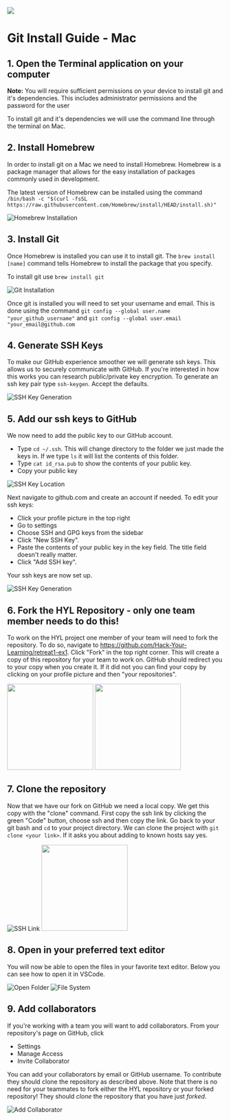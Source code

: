 <div>
<img src="http://drive.google.com/uc?export=view&id=1s4FHh5CpHpQz-mSzv23zjH_X-xkE4KMB">
<h1 style="font-family: -apple-system, BlinkMacSystemFont, 'Space Mono', sans-serif;">Git Install Guide - Mac
</h1>
</div>

## 1. Open the Terminal application on your computer

**Note:** You will require sufficient permissions on your device to install git and it's dependencies. This includes administrator permissions and the password for the user

To install git and it's dependencies we will use the command line through the terminal on Mac.

## 2. Install Homebrew

In order to install git on a Mac we need to install Homebrew. Homebrew is a package manager that allows for the easy installation of packages commonly used in development.

The latest version of Homebrew can be installed using the command `/bin/bash -c "$(curl -fsSL https://raw.githubusercontent.com/Homebrew/install/HEAD/install.sh)"`

![Homebrew Installation](assets/homebrewInstall.jpg)

## 3. Install Git

Once Homebrew is installed you can use it to install git. The `brew install [name]` command tells Homebrew to install the package that you specify.

To install git use `brew install git`

![Git Installation](assets/gitInstall.jpg)

Once git is installed you will need to set your username and email. This is done using the command `git config --global user.name "your_github_username"` and `git config --global user.email "your_email@github.com`

## 4. Generate SSH Keys

To make our GitHub experience smoother we will generate ssh keys. This allows us to securely communicate with GitHub. If you're interested in how this works you can research public/private key encryption. To generate an ssh key pair type `ssh-keygen`. Accept the defaults.

![SSH Key Generation](assets/sshTerminal.jpg)

## 5. Add our ssh keys to GitHub

We now need to add the public key to our GitHub account. 
- Type `cd ~/.ssh`. This will change directory to the folder we just made the keys in. If we type `ls` it will list the contents of this folder. 
- Type `cat id_rsa.pub` to show the contents of your public key. 
- Copy your public key

![SSH Key Location](assets/sshKeyLoc.jpg)

Next navigate to github.com and create an account if needed. To edit your ssh keys: 
- Click your profile picture in the top right
- Go to settings
- Choose SSH and GPG keys from the sidebar
- Click "New SSH Key".
- Paste the contents of your public key in the key field. The title field doesn't really matter. 
- Click "Add SSH key".

Your ssh keys are now set up.

![SSH Key Generation](assets/sshGithubAdd.jpg)

## 6. Fork the HYL Repository - only one team member needs to do this!
To work on the HYL project one member of your team will need to fork the repository. To do so, navigate to https://github.com/Hack-Your-Learning/retreat1-ex1. Click "Fork" in the top right corner. This will create a copy of this repository for your team to work on. GitHub should redirect you to your copy when you create it. If it did not you can find your copy by clicking on your profile picture and then "your repositories".

<img src="assets/forkBar.jpg" width="200">
<img src="assets/gitDashboard.jpg" width="200">

## 7. Clone the repository
Now that we have our fork on GitHub we need a local copy. We get this copy with the "clone" command. First copy the ssh link by clicking the green "Code" button, choose ssh and then copy the link. Go back to your git bash and `cd` to your project directory. We can clone the project with `git clone <your link>`. If it asks you about adding to known hosts say yes.

![SSH Link](assets/gitCloneBash.jpg)
<img src="assets/gitSSHCode.jpg" width="200">

## 8. Open in your preferred text editor
You will now be able to open the files in your favorite text editor. Below you can see how to open it in VSCode.

![Open Folder](assets/vscodeOpen.jpg)
![File System](assets/fileStructure.jpg)
## 9. Add collaborators
If you're working with a team you will want to add collaborators. From your repository's page on GitHub, click
- Settings
- Manage Access
- Invite Collaborator

You can add your collaborators by email or GitHub username. To contribute they should clone the repository as described above. Note that there is no need for your teammates to fork either the HYL repository or your forked repository! They should *clone* the repository that you have just *forked*.

![Add Collaborator](assets/addcollaborators.png)
